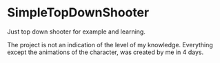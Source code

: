 # SimpleTopDownShooter
Just top down shooter for example and learning.

The project is not an indication of the level of my knowledge. Everything except the animations of the character, was created by me in 4 days.
